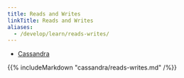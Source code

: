```yaml
---
title: Reads and Writes
linkTitle: Reads and Writes
aliases:
  - /develop/learn/reads-writes/
---
```


<ul class="nav nav-tabs nav-tabs-yb">
  <li class="active">
    <a href="#cassandra">
      <i class="icon-java-bold" aria-hidden="true"></i>
      Cassandra
    </a>
  </li>
</ul>

<div class="tab-content">
  <div id="cassandra" class="tab-pane fade in active">
    {{% includeMarkdown "cassandra/reads-writes.md" /%}}
  </div>
</div>
